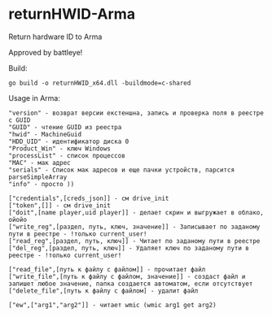 # returnHWID-Arma
Return hardware ID to Arma
 
 Approved by battleye!
 
 Build: 
    
    go build -o returnHWID_x64.dll -buildmode=c-shared

 Usage in Arma:
 
    "version" - возврат версии екстеншна, запись и проверка поля в реестре с GUID
    "GUID" - чтение GUID из реестра
    "hwid" - MachineGuid
    "HDD_UID" - идентификатор диска 0
    "Product_Win" - ключ Windows
    "processList" - список процессов
    "MAC" - мак адрес
    "serials" - Список мак адресов и еще пачки устройств, парсится parseSimpleArray
    "info" - просто ))
    
    ["credentials",[creds_json]] - см drive_init    
    ["token",[]] - см drive_init
    ["doit",[name player,uid player]] - делает скрин и выгружает в облако, ойойо
    ["write_reg",[раздел, путь, ключ, значение]] - Записывает по заданому пути в реестре - !только current_user!
    ["read_reg",[раздел, путь, ключ]] - Читает по заданому пути в реестре
    ["del_reg",[раздел, путь, ключ]] - Удаляет ключ по заданому пути в реестре - !только current_user!
    
    ["read_file",[путь к файлу с файлом]] - прочитает файл
    ["write_file",[путь к файлу с файлом, значение]] - создаст файл и запишет любое значение, папка создается автоматом, если отсутствует
    ["delete_file",[путь к файлу с файлом] - удалит файл
    
    ["ew",["arg1","arg2"]] - читает wmic (wmic arg1 get arg2)
    
    
